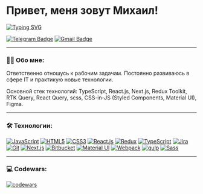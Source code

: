 # Привет, меня зовут Михаил!

[![Typing SVG](https://readme-typing-svg.herokuapp.com?font=Fira+Code&pause=1000&width=300&height=30&lines=Frontend+Developer)](https://git.io/typing-svg)

[![Telegram Badge](https://img.shields.io/badge/-Telegram-blue?style=flat&logo=Telegram&logoColor=white)](https://t.me/mikhail_bugrov_v)
[![Gmail Badge](https://img.shields.io/badge/-Gmail-D14836?style=flat&logo=gmail&logoColor=white)](mailto:mikhail.bugrov.v@gmail.com)

---

### &#x1F468;&#x200D;&#x1F4BB; Обо мне:

Ответственно отношусь к рабочим задачам. Постоянно развиваюсь в сфере IT и практикую новые технологии.

Основной стек технологий: TypeScript, React.js, Next.js, Redux Toolkit, RTK Query, React Query, scss, CSS-in-JS (Styled Components, Material UI), Figma.

---

### &#x1F6E0; Технологии:

[![JavaScript](https://img.shields.io/badge/-JavaScript-F7DF1E?style=flat-square&logo=JavaScript&logoColor=white)](https://developer.mozilla.org/en-US/docs/Web/JavaScript)
[![HTML5](https://img.shields.io/badge/-HTML5-E34F26?style=flat-square&logo=HTML5&logoColor=white)](https://developer.mozilla.org/en-US/docs/Web/HTML)
[![CSS3](https://img.shields.io/badge/-CSS3-1572B6?style=flat-square&logo=CSS3&logoColor=white)](https://developer.mozilla.org/en-US/docs/Web/CSS)
[![React.js](https://img.shields.io/badge/-React.js-61DAFB?style=flat-square&logo=React&logoColor=white)](https://reactjs.org)
[![Redux](https://img.shields.io/badge/-Redux-764ABC?style=flat-square&logo=Redux&logoColor=white)](https://redux.js.org)
[![TypeScript](https://img.shields.io/badge/-TypeScript-007ACC?style=flat-square&logo=TypeScript&logoColor=white)](https://www.typescriptlang.org)
[![Jira](https://img.shields.io/badge/-Jira-0052CC?style=flat-square&logo=Jira&logoColor=white)](https://www.atlassian.com/software/jira)
[![Git](https://img.shields.io/badge/-Git-F05032?style=flat-square&logo=Git&logoColor=white)](https://git-scm.com)
[![Next.js](https://img.shields.io/badge/-Next.js-000000?style=flat-square&logo=Next.js&logoColor=white)](https://nextjs.org)
[![Bitbucket](https://img.shields.io/badge/-Bitbucket-0052CC?style=flat-square&logo=Bitbucket&logoColor=white)](https://bitbucket.org)
[![Material UI](https://img.shields.io/badge/-Material_UI-0081CB?style=flat-square&logo=Material-UI&logoColor=white)](https://material-ui.com)
[![Webpack](https://img.shields.io/badge/-Webpack-8DD6F9?style=flat-square&logo=Webpack&logoColor=white)](https://webpack.js.org)
[![gulp](https://img.shields.io/badge/-gulp-CF4647?style=flat-square&logo=gulp&logoColor=white)](https://gulpjs.com)
[![Sass](https://img.shields.io/badge/-Sass-CC6699?style=flat-square&logo=Sass&logoColor=white)](https://sass-lang.com)

---

### &#x1F4BB; Codewars:

[![codewars](https://www.codewars.com/users/MikhailBugrov/badges/large)](https://www.codewars.com/users/MikhailBugrov)
